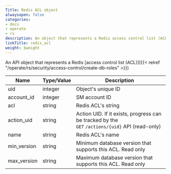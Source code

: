 ```yaml
---
Title: Redis ACL object
alwaysopen: false
categories:
- docs
- operate
- rs
description: An object that represents a Redis access control list (ACL)
linkTitle: redis_acl
weight: $weight
---
```


An API object that represents a Redis [access control list (ACL)]({{< relref "/operate/rs/security/access-control/create-db-roles" >}})

| Name | Type/Value | Description |
|------|------------|-------------|
| uid | integer | Object's unique ID |
| account_id | integer | SM account ID |
| acl | string | Redis ACL's string |
| action_uid | string | Action UID. If it exists, progress can be tracked by the `GET`&nbsp;`/actions/{uid}` API (read-only) |
| name | string | Redis ACL's name |
| min_version | string | Minimum database version that supports this ACL. Read only |
| max_version | string | Maximum database version that supports this ACL. Read only |

